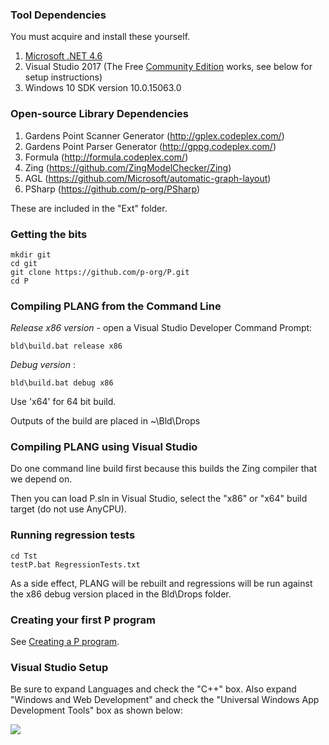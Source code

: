 ### Tool Dependencies
You must acquire and install these yourself.

1. [Microsoft .NET 4.6](http://www.microsoft.com/en-us/download/details.aspx?id=48130)
2. Visual Studio 2017 (The Free [Community Edition](https://www.visualstudio.com/downloads/) works, see below for setup instructions)
3. Windows 10 SDK version 10.0.15063.0

### Open-source Library Dependencies

1. Gardens Point Scanner Generator (http://gplex.codeplex.com/)
2. Gardens Point Parser Generator (http://gppg.codeplex.com/)
3. Formula (http://formula.codeplex.com/)
4. Zing (https://github.com/ZingModelChecker/Zing)
5. AGL (https://github.com/Microsoft/automatic-graph-layout)
6. PSharp (https://github.com/p-org/PSharp)

These are included in the "Ext" folder.

### Getting the bits

   `mkdir git`  
    `cd git`  
    `git clone https://github.com/p-org/P.git`  
    `cd P`

### Compiling PLANG from the Command Line

_Release x86 version_ - open a Visual Studio Developer Command Prompt:

`bld\build.bat release x86`

_Debug version_ :

`bld\build.bat debug x86`

Use 'x64' for 64 bit build.

Outputs of the build are placed in ~\Bld\Drops

### Compiling PLANG using Visual Studio

Do one command line build first because this builds the Zing compiler that we depend on.

Then you can load P.sln in Visual Studio, select the "x86" or "x64" build target (do not use AnyCPU).

### Running regression tests

`cd Tst`  
`testP.bat RegressionTests.txt`

As a side effect, PLANG will be rebuilt and 
regressions will be run against the x86 debug version placed in the Bld\Drops folder.

### Creating your first P program

See [Creating a P program](https://github.com/p-org/P/wiki/Creating-a-P-Program).

### Visual Studio Setup

Be sure to expand Languages and check the "C++" box.  Also expand "Windows and Web Development" and check the "Universal Windows App Development Tools" box as shown below:

![](https://github.com/p-org/P/wiki/images/vssetup.png)

